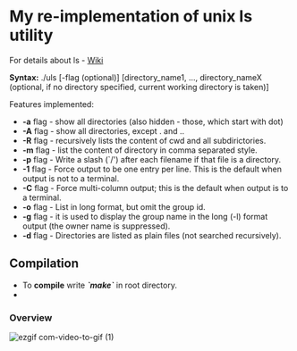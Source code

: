 <h1>My re-implementation of unix <b>ls</b> utility</h1>
<p>For details about ls - <a href="https://en.wikipedia.org/wiki/Ls">Wiki</a><p>
 <p><b>Syntax:</b> ./uls [-flag (optional)] [directory_name1, ..., directory_nameX (optional, if no directory specified, current working directory is taken)]</p>
<p>Features implemented:<p>
<ul>
  <li><b>-a</b> flag - show all directories (also hidden - those, which start with dot)</li> 
  <li><b>-A</b> flag - show all directories, except . and ..</li>
  <li><b>-R</b> flag - recursively lists the content of cwd and all subdirictories.</li>
  <li><b>-m</b> flag - list the content of directory in comma separated style.</li>
  <li><b>-p</b> flag - Write a slash (`/') after each filename if that file is a directory.</li>
  <li><b>-1</b> flag - Force output to be one entry per line. This is the default when output is not to a terminal.</li>
  <li><b>-C</b> flag - Force multi-column output; this is the default when output is to a terminal.</li>
  <li><b>-o</b> flag - List in long format, but omit the group id.</li>
  <li><b>-g</b> flag - it is used to display the group name in the long (-l) format output  (the owner name is suppressed).</li>
  <li><b>-d</b> flag - Directories are listed as plain files (not searched recursively).</li>
</ul>

<h2>Compilation</h2>
<ul> 
 <li>To <b>compile</b> write <i><b>`make`</b></i> in root directory.</li>
 <li><Compilation was done on MacOS. Other OS were not tested.</li>
</ul>


<h3>Overview</h3>

![ezgif com-video-to-gif (1)](https://user-images.githubusercontent.com/11888485/92944562-cf481e00-f45c-11ea-8eff-ac21da5d8350.gif)

